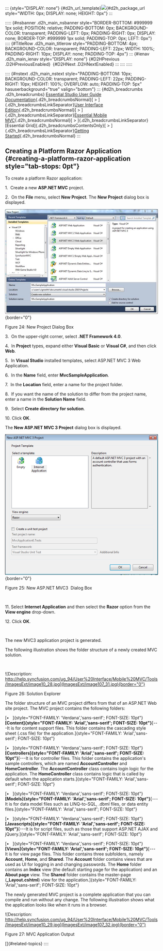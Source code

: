 ::: {style="DISPLAY: none"}
[](ms-xhelp:///?Id=d2h_url_template){#d2h_url_template}![](!package_url!){#d2h_package_url style="WIDTH: 0px; DISPLAY: none; HEIGHT: 0px"}
:::

::::: {#nsbanner .d2h_main_nsbanner style="BORDER-BOTTOM: #999999 1px solid; POSITION: relative; PADDING-BOTTOM: 0px; BACKGROUND-COLOR: transparent; PADDING-LEFT: 0px; PADDING-RIGHT: 0px; DISPLAY: none; BORDER-TOP: #999999 1px solid; PADDING-TOP: 0px; LEFT: 0px"}
:::: {#TitleRow .d2h_main_titlerow style="PADDING-BOTTOM: 4px; BACKGROUND-COLOR: transparent; PADDING-LEFT: 22px; WIDTH: 100%; PADDING-RIGHT: 10px; DISPLAY: none; PADDING-TOP: 4px"}
::: {#ienav .d2h_main_ienav style="DISPLAY: none"}
[](ms-xhelp:///?Id=2b5f6627-1320-4a9f-8c8f-215f023234fe){#D2HPrevious .D2HPreviousEnabled}  [](ms-xhelp:///?Id=a78221a2-2f66-41bd-925e-bb300459b813){#D2HNext .D2HNextEnabled}
:::
::::
:::::

:::: {#nstext .d2h_main_nstext style="PADDING-BOTTOM: 10px; BACKGROUND-COLOR: transparent; PADDING-LEFT: 22px; PADDING-RIGHT: 10px; HEIGHT: 100%; OVERFLOW: auto; PADDING-TOP: 5px" hasuserbackground="true" valign="bottom"}
::: {#d2h_breadcrumbs .d2h_breadcrumbs}
[Essential Studio User Guide Documentation](ms-xhelp:///?Id=12457748-09e3-4d74-a240-8e049cedf030){.d2h_breadcrumbsNormal}[ \> ]{.d2h_breadcrumbsLinkSeparator}[User Interface Edition](ms-xhelp:///?Id=c29296b7-531c-413b-a0ec-488ca1f7f669){.d2h_breadcrumbsNormal}[ \> ]{.d2h_breadcrumbsLinkSeparator}[Essential Mobile MVC](ms-xhelp:///?Id=74df42e3-5434-4590-9be6-3ae2f911cbbc){.d2h_breadcrumbsNormal}[ \> ]{.d2h_breadcrumbsLinkSeparator}[Essential Grid]{.d2h_breadcrumbsContentsOnly}[ \> ]{.d2h_breadcrumbsLinkSeparator}[Getting Started](ms-xhelp:///?Id=397f4d98-2e34-4dc5-8b77-1d56a317b150){.d2h_breadcrumbsNormal}
:::

## Creating a Platform Razor Application {#creating-a-platform-razor-application style="tab-stops: 0pt"}

To create a platform Razor application:

1.  Create a new **ASP.NET MVC** project.

2.  On the **File** menu, select **New Project**. The **New Project** dialog box is displayed.

![Description: Description: C:\\Users\\krishnarajd\\Desktop\\mvcapplication.png](ImagesExt/image107_29.jpg){border="0"}

Figure 24: New Project Dialog Box

3.  On the upper-right corner, select **.NET Framework 4.0**.

4.  In **Project** types, expand either **Visual Basic** or **Visual C#**, and then click **Web**.

5.  In **Visual Studio** installed templates, select ASP.NET MVC 3 Web Application.

6.  In the **Name** field, enter **MvcSampleApplication**.

7.  In the **Location** field, enter a name for the project folder.

8.  If you want the name of the solution to differ from the project name, enter a name in the **Solution Name** field.

9.  Select **Create directory** **for solution**.

10\. Click **OK**.

The **New ASP.NET MVC 3 Project** dialog box is displayed.

![Description: Description: C:\\Users\\krishnarajd\\Desktop\\Capture1.PNG](ImagesExt/image107_30.png){border="0"}

Figure 25: New ASP.NET MVC3  Dialog Box

 

11\. Select **Internet Application** and then select the **Razor** option from the **View engine** drop-down.

12\. Click **OK**.

  

The new MVC3 application project is generated.

The following illustration shows the folder structure of a newly created MVC solution.

 

![Description: http://help.syncfusion.com/ug_94/User%20Interface/Mobile%20MVC/Tools/ImagesExt/image10_28.jpg](ImagesExt/image107_31.jpg){border="0"}

Figure 26: Solution Explorer

The folder structure of an MVC project differs from that of an ASP.NET Web site project. The MVC project contains the following folders:

[•   ]{style="FONT-FAMILY: 'Verdana','sans-serif'; FONT-SIZE: 10pt"}**[Content]{style="FONT-FAMILY: 'Arial','sans-serif'; FONT-SIZE: 10pt"}**[---It is for content support files. This folder contains the cascading style sheet (.css file) for the application.]{style="FONT-FAMILY: 'Arial','sans-serif'; FONT-SIZE: 10pt"}

[•   ]{style="FONT-FAMILY: 'Verdana','sans-serif'; FONT-SIZE: 10pt"}**[Controllers]{style="FONT-FAMILY: 'Arial','sans-serif'; FONT-SIZE: 10pt"}**[---It is for controller files. This folder contains the application\'s sample controllers, which are named **AccountController** and **HomeController**. The **AccountController** class contains login logic for the application. The **HomeController** class contains logic that is called by default when the application starts.]{style="FONT-FAMILY: 'Arial','sans-serif'; FONT-SIZE: 10pt"}

[•   ]{style="FONT-FAMILY: 'Verdana','sans-serif'; FONT-SIZE: 10pt"}**[Models]{style="FONT-FAMILY: 'Arial','sans-serif'; FONT-SIZE: 10pt"}**[---It is for data model files such as LINQ-to-SQL, .dbml files, or data entity files.]{style="FONT-FAMILY: 'Arial','sans-serif'; FONT-SIZE: 10pt"}

[•   ]{style="FONT-FAMILY: 'Verdana','sans-serif'; FONT-SIZE: 10pt"}**[Javascripts]{style="FONT-FAMILY: 'Arial','sans-serif'; FONT-SIZE: 10pt"}**[---It is for script files, such as those that support ASP.NET AJAX and jQuery.]{style="FONT-FAMILY: 'Arial','sans-serif'; FONT-SIZE: 10pt"}

[•   ]{style="FONT-FAMILY: 'Verdana','sans-serif'; FONT-SIZE: 10pt"}**[Views]{style="FONT-FAMILY: 'Arial','sans-serif'; FONT-SIZE: 10pt"}**[---It is for view page files. This folder contains three subfolders, namely **Account**, **Home**, and **Shared**. The **Account** folder contains views that are used as UI for logging in and changing passwords. The **Home** folder contains an **Index** view (the default starting page for the application) and an **About page** view. The **Shared** folder contains the master-page (**\_Layout.cshtml**) view for the application.]{style="FONT-FAMILY: 'Arial','sans-serif'; FONT-SIZE: 10pt"}

The newly generated MVC project is a complete application that you can compile and run without any change. The following illustration shows what the application looks like when it runs in a browser.

![Description: http://help.syncfusion.com/ug_94/User%20Interface/Mobile%20MVC/Tools/ImagesExt/image10_29.jpg](ImagesExt/image107_32.jpg){border="0"}

Figure 27: MVC Application Output

[]{#related-topics}
::::
